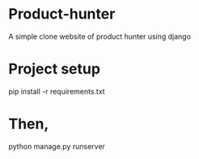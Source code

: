 # Product-hunter
A simple clone website of product hunter using django

# Project setup
pip install -r requirements.txt

# Then,
python manage.py runserver
